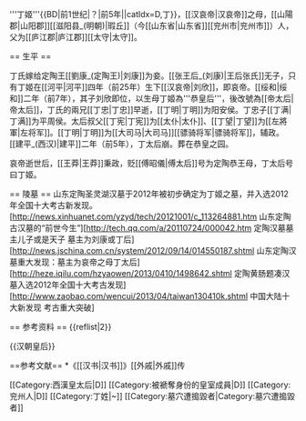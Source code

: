 '''丁姬'''{{BD|前1世纪|？|前5年||catIdx=D,丁}}，[[汉哀帝|汉哀帝]]之母，[[山陽郡|山阳郡]][[滋阳县_(明朝)|瑕丘]]（今[[山东省|山东省]][[兖州市|兖州市]]）人，父为[[庐江郡|庐江郡]][[太守|太守]]。

== 生平 ==

丁氏嫁给定陶王[[劉康_(定陶王)|刘康]]为妾。[[张王后_(刘康)|王后张氏]]无子，只有丁姬在[[河平|河平]]四年（前25年）生下[[汉哀帝|刘欣]]，即哀帝。[[绥和|绥和]]二年（前7年），其子刘欣即位，以生母丁姬為'''恭皇后'''，後改號為[[帝太后|帝太后]]，丁氏的兩兄[[丁忠|丁忠]]早逝，[[丁明|丁明]]为阳安侯。丁忠子[[丁满|丁满]]为平周侯。太后叔父[[丁宪|丁宪]]为[[太仆|太仆]]、[[丁望|丁望]]为[[左將軍|左将军]]。[[丁明|丁明]]为[[大司马|大司马]][[骠骑将军|骠骑将军]]，辅政。[[建平_(西汉)|建平]]二年（前5年），丁太后崩。葬在恭皇之园。

哀帝逝世后，[[王莽|王莽]]秉政，贬[[傅昭儀|傅太后]]号为定陶恭王母，丁太后号曰丁姬。

== 陵墓 ==
山东定陶圣灵湖汉墓于2012年被初步确定为丁姬之墓，并入选2012年全国十大考古新发现。<ref>[http://news.xinhuanet.com/yzyd/tech/20121001/c_113264881.htm  山东定陶古汉墓的“前世今生”]</ref><ref>[http://tech.qq.com/a/20110724/000042.htm  定陶汉墓墓主儿子或是天子 墓主为刘康或丁后]</ref><ref>[http://news.jschina.com.cn/system/2012/09/14/014550187.shtml  山东定陶汉墓重大发现：墓主为哀帝之母丁太后]</ref><ref>[http://heze.iqilu.com/hzyaowen/2013/0410/1498642.shtml  定陶黄肠题凑汉墓入选2012年全国十大考古发现]</ref><ref>[http://www.zaobao.com/wencui/2013/04/taiwan130410k.shtml  中国大陆十大新发现 考古重大突破]</ref>

== 参考资料 ==
{{reflist|2}}


{{汉朝皇后}}

==参考文献==
*《[[汉书|汉书]]》[[外戚|外戚]]传

[[Category:西漢皇太后|D]]
[[Category:被褫奪身份的皇室成員|D]]
[[Category:兖州人|D]]
[[Category:丁姓|~]]
[[Category:墓穴遭搗毀者|Category:墓穴遭搗毀者]]